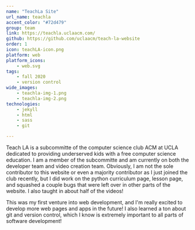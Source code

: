 ```yaml
---
name: "TeachLa Site"
url_name: teachla
accent_color: "#72d479"
group: team
link: https://teachla.uclaacm.com/
github: https://github.com/uclaacm/teach-la-website
order: 1
icon: teachLA-icon.png
platform: web
platform_icons: 
    - web.svg
tags: 
    - fall 2020
    - version control
wide_images: 
    - teachla-img-1.png
    - teachla-img-2.png
technologies:
    - jekyll
    - html
    - sass
    - git 

---
```

Teach LA is a subcommitte of the computer science club ACM at UCLA dedicated to providing underserved kids with a free computer science education. I am a member of the subcommitte and am currently on both the developer team and video creation team. Obviously, I am not the sole contributor to this website or even a majority contributor as I just joined the club recently, but I did work on the python curriculum page, lesson page, and squashed a couple bugs that were left over in other parts of the website. I also taught in about half of the videos!

This was my first venture into web development, and I'm really excited to develop more web pages and apps in the future! I also learned a ton about git and version control, which I know is extremely important to all parts of software development!